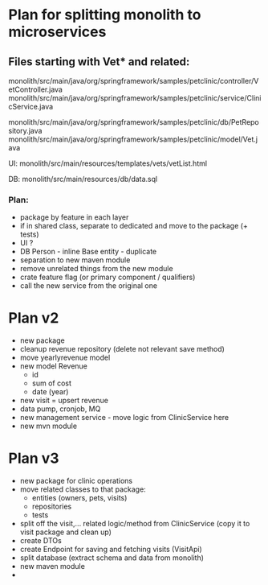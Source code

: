 # Plan for splitting monolith to microservices

## Files starting with Vet* and related:
monolith/src/main/java/org/springframework/samples/petclinic/controller/VetController.java
monolith/src/main/java/org/springframework/samples/petclinic/service/ClinicService.java

monolith/src/main/java/org/springframework/samples/petclinic/db/PetRepository.java
monolith/src/main/java/org/springframework/samples/petclinic/model/Vet.java

UI:
monolith/src/main/resources/templates/vets/vetList.html

DB:
monolith/src/main/resources/db/data.sql

### Plan:
- package by feature in each layer
- if in shared class, separate to dedicated and move to the package (+ tests)
- UI ? 
- DB  Person - inline
      Base entity - duplicate 
- separation to new maven module
- remove unrelated things from the new module
- crate feature flag (or primary component / qualifiers)
- call the new service from the original one

# Plan v2

- new package
- cleanup revenue repository (delete not relevant save method)
- move yearlyrevenue model
- new model Revenue
  - id
  - sum of cost
  - date (year)
- new visit = upsert revenue
- data pump, cronjob, MQ
- new management service - move logic from ClinicService here
- new mvn module


# Plan v3
- new package for clinic operations
- move related classes to that package:
  - entities (owners, pets, visits)
  - repositories
  - tests
- split off the visit,... related logic/method from ClinicService (copy it to visit package and clean up)
- create DTOs
- create Endpoint for saving and fetching visits (VisitApi)
- split database (extract schema and data from monolith)
- new maven module
- 